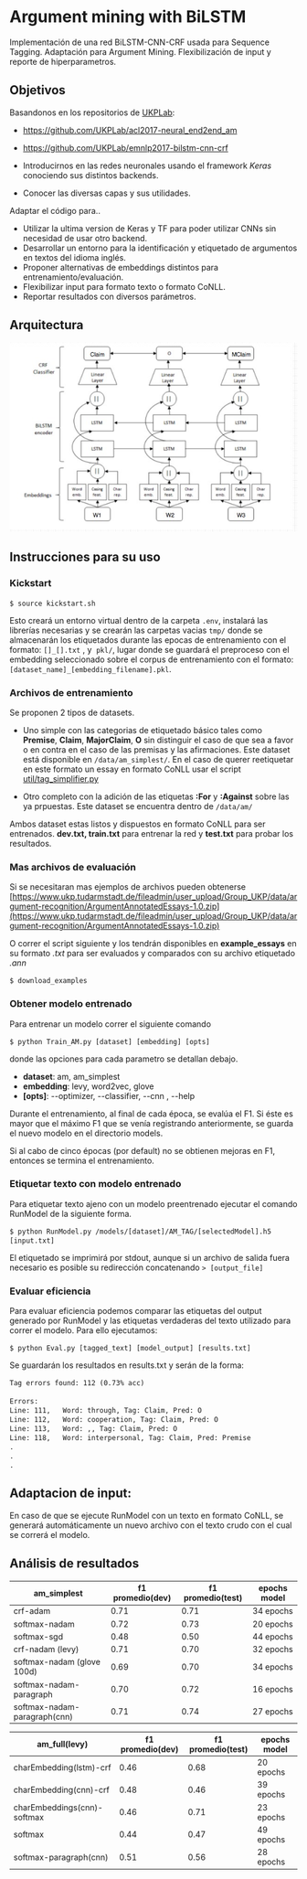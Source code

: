 # Argument mining with BiLSTM
Implementación de una red BiLSTM-CNN-CRF usada para Sequence Tagging. Adaptación para Argument Mining. Flexibilización de input y reporte de hiperparametros.

## Objetivos
Basandonos en los repositorios de [UKPLab](https://github.com/UKPLab):

- https://github.com/UKPLab/acl2017-neural_end2end_am
- https://github.com/UKPLab/emnlp2017-bilstm-cnn-crf


- Introducirnos en las redes neuronales usando el framework *Keras* conociendo sus distintos backends.
- Conocer las diversas capas y sus utilidades.

Adaptar el código para..
- Utilizar la ultima version de Keras y TF para poder utilizar CNNs sin necesidad de usar otro backend.
- Desarrollar un entorno para la identificación y etiquetado de argumentos en textos del idioma inglés.
- Proponer alternativas de embeddings distintos para entrenamiento/evaluación.
- Flexibilizar input para formato texto o formato CoNLL.
- Reportar resultados con diversos parámetros.

## Arquitectura
![Arquitectura de la red](arch.jpeg)


## Instrucciones para su uso
### Kickstart

```
$ source kickstart.sh
```
Esto creará un entorno virtual dentro de la carpeta ```.env```, instalará las librerías necesarias y se crearán las carpetas vacias ```tmp/``` donde se almacenarán los etiquetados durante las epocas de entrenamiento con el formato: ```[]_[].txt``` , y  ```pkl/```, lugar donde se guardará el preproceso con el embedding seleccionado sobre el corpus de entrenamiento con el formato: ```[dataset_name]_[embedding_filename].pkl```.


### Archivos de entrenamiento
Se proponen 2 tipos de datasets. 
- Uno simple con las categorias de etiquetado básico tales como **Premise**, **Claim**, **MajorClaim**, **O** sin distinguir el caso de que sea a favor o en contra en el caso de las premisas y las afirmaciones. Este dataset está disponible en ```/data/am_simplest/```. En el caso de querer reetiquetar en este formato un essay en formato CoNLL usar el script [util/tag_simplifier.py](util/tag_simplifier.py)

- Otro completo con la adición de las etiquetas **:For** y **:Against** sobre las ya prpuestas. Este dataset se encuentra dentro de ```/data/am/```

Ambos dataset estas listos y dispuestos en formato CoNLL para ser entrenados. **dev.txt, train.txt** para entrenar la red y **test.txt** para probar los resultados.

### Mas archivos de evaluación
Si se necesitaran mas ejemplos de archivos pueden obtenerse [https://www.ukp.tudarmstadt.de/fileadmin/user_upload/Group_UKP/data/argument-recognition/ArgumentAnnotatedEssays-1.0.zip](https://www.ukp.tudarmstadt.de/fileadmin/user_upload/Group_UKP/data/argument-recognition/ArgumentAnnotatedEssays-1.0.zip)

O correr el script siguiente y los tendrán disponibles en **example_essays** en su formato *.txt* para ser evaluados y comparados con su archivo etiquetado *.ann*
```
$ download_examples
```

### Obtener modelo entrenado
Para entrenar un modelo correr el siguiente comando
```
$ python Train_AM.py [dataset] [embedding] [opts]
```
donde las opciones para cada parametro se detallan debajo.

- **dataset**: am, am_simplest
- **embedding**: levy, word2vec, glove
- **[opts]**: --optimizer, --classifier, --cnn , --help

Durante el entrenamiento, al final de cada época, se evalúa el F1. Si éste es mayor que el máximo F1 que se venía registrando anteriormente, se guarda el nuevo modelo en el directorio models.

Si al cabo de cinco épocas (por default) no se obtienen mejoras en F1, entonces se termina el entrenamiento.

### Etiquetar texto con modelo entrenado

Para etiquetar texto ajeno con un modelo preentrenado ejecutar el comando RunModel de la siguiente forma.
```
$ python RunModel.py /models/[dataset]/AM_TAG/[selectedModel].h5 [input.txt]
```
El etiquetado se imprimirá por stdout, aunque si un archivo de salida fuera necesario es posible su redirección concatenando ```> [output_file]```

### Evaluar eficiencia

Para evaluar eficiencia podemos comparar las etiquetas del output generado por RunModel y las etiquetas verdaderas del texto utilizado para correr el modelo.
Para ello ejecutamos:
```
$ python Eval.py [tagged_text] [model_output] [results.txt]
```
Se guardarán los resultados en results.txt y serán de la forma: 
```
Tag errors found: 112 (0.73% acc)

Errors:
Line: 111,	 Word: through, Tag: Claim, Pred: O
Line: 112,	 Word: cooperation, Tag: Claim, Pred: O
Line: 113,	 Word: ,, Tag: Claim, Pred: O
Line: 118,	 Word: interpersonal, Tag: Claim, Pred: Premise
.
.
.
```

## Adaptacion de input:

En caso de que se ejecute RunModel con un texto en formato CoNLL, se generará automáticamente un nuevo archivo con el texto crudo con el cual se correrá el modelo.

## Análisis de resultados

| am_simplest 	              | f1 promedio(dev) | f1 promedio(test) | epochs model |
|-----------------------------|------------------|-------------------|--------------|
| crf-adam             	      | 0.71             | 0.71              | 34 epochs    |
| softmax-nadam               | 0.72             | 0.73              | 20 epochs    |
| softmax-sgd                 | 0.48             | 0.50           	 | 44 epochs    |
| crf-nadam (levy)            | 0.71             | 0.70        	     | 32 epochs    |
| softmax-nadam (glove 100d)  | 0.69             | 0.70        	     | 34 epochs    |
| softmax-nadam-paragraph     | 0.70             | 0.72        	     | 16 epochs    |
| softmax-nadam-paragraph(cnn)| 0.71             | 0.74        	     | 27 epochs    |
	

| am_full(levy)               | f1 promedio(dev) | f1 promedio(test) | epochs model |
|-----------------------------|------------------|-------------------|--------------|
| charEmbedding(lstm)-crf     | 0.46             | 0.68              | 20 epochs    |
| charEmbedding(cnn)-crf      | 0.48             | 0.46              | 39 epochs    |
| charEmbeddings(cnn)-softmax | 0.46             | 0.71              | 23 epochs    |
| softmax                     | 0.44             | 0.47              | 49 epochs    |
| softmax-paragraph(cnn)      | 0.51             | 0.56              | 28 epochs    |

